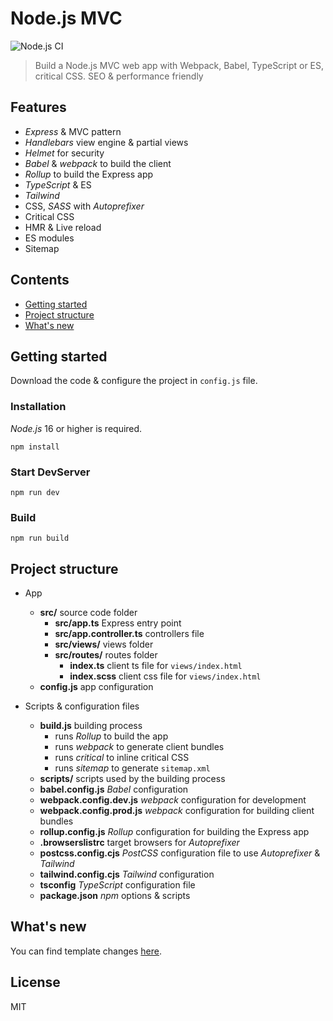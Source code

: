 # Node.js MVC
![Node.js CI](https://github.com/robisim74/nodejs-mvc/workflows/Node.js%20CI/badge.svg)
> Build a Node.js MVC web app with Webpack, Babel, TypeScript or ES, critical CSS. SEO & performance friendly

## Features

* _Express_ & MVC pattern
* _Handlebars_ view engine & partial views
* _Helmet_ for security
* _Babel_ & _webpack_ to build the client
* _Rollup_ to build the Express app
* _TypeScript_ & ES
* _Tailwind_
* CSS, _SASS_ with _Autoprefixer_
* Critical CSS
* HMR & Live reload
* ES modules
* Sitemap


## Contents
* [Getting started](#1)
* [Project structure](#2)
* [What's new](#3)


## <a name="1"></a>Getting started
Download the code & configure the project in `config.js` file.

### Installation
_Node.js_ 16 or higher is required.

```Shell
npm install
```

### Start DevServer
```Shell
npm run dev
```

### Build
```Shell
npm run build
```


## <a name="2"></a>Project structure
- App
    - **src/** source code folder
        - **src/app.ts** Express entry point
        - **src/app.controller.ts** controllers file
        - **src/views/** views folder
        - **src/routes/** routes folder
            - **index.ts** client ts file for `views/index.html`
            - **index.scss** client css file for `views/index.html`
    - **config.js** app configuration
    
- Scripts & configuration files
    - **build.js** building process
        - runs _Rollup_ to build the app
        - runs _webpack_ to generate client bundles
        - runs _critical_ to inline critical CSS
        - runs _sitemap_ to generate `sitemap.xml`
    - **scripts/** scripts used by the building process
    - **babel.config.js** _Babel_ configuration
    - **webpack.config.dev.js** _webpack_ configuration for development
    - **webpack.config.prod.js** _webpack_ configuration for building client bundles
    - **rollup.config.js** _Rollup_ configuration for building the Express app
    - **.browserslistrc** target browsers for _Autoprefixer_
    - **postcss.config.cjs** _PostCSS_ configuration file to use _Autoprefixer_ & _Tailwind_
    - **tailwind.config.cjs** _Tailwind_ configuration
    - **tsconfig** _TypeScript_ configuration file
    - **package.json** _npm_ options & scripts


## <a name="3"></a>What's new
You can find template changes [here](https://github.com/robisim74/nodejs-mvc/releases).


## License
MIT
